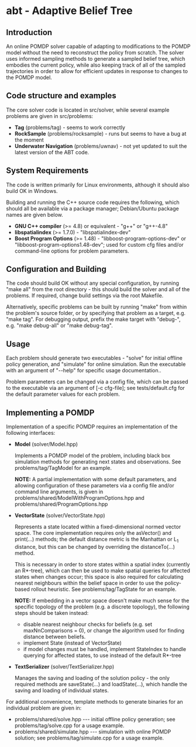 abt - Adaptive Belief Tree
==========================

Introduction
------------
An online POMDP solver capable of adapting to modifications to the POMDP model
without the need to reconstruct the policy from scratch. The solver uses
informed sampling methods to generate a sampled belief tree, which embodies the
current policy, while also keeping track of all of the sampled trajectories
in order to allow for efficient updates in response to changes to the
POMDP model.

Code structure and examples
---------------------------
The core solver code is located in src/solver, while several example problems
are given in src/problems:
- **Tag** (problems/tag) - seems to work correctly
- **RockSample** (problems/rocksample) - runs but seems to have a bug at the moment
- **Underwater Navigation** (problems/uwnav) - not yet updated to suit the latest
    version of the ABT code.

System Requirements
-------------------
The code is written primarily for Linux environments, although it should also
build OK in Windows.

Building and running the C++ source code requires the following, which should
all be available via a package manager; Debian/Ubuntu package names are given
below.
- **GNU C++ compiler** (>= 4.8) or equivalent - "g++" or "g++-4.8"
- **libspatialindex** (>= 1.7.0) - "libspatialindex-dev"
- **Boost Program Options** (>= 1.48) - "libboost-program-options-dev" or
    "libboost-program-options1.48-dev"; used for custom cfg files and/or
    command-line options for problem parameters.

Configuration and Building
--------------------------
The code should build OK without any special configuration, by running "make all"
from the root directory - this should build the solver and all of the problems.
If required, change build settings via the root Makefile.

Alternatively, specific problems can be built by running "make" from within the
problem's source folder, or by specifying that problem as a target, e.g.
"make tag". For debugging output, prefix the make target with "debug-", e.g.
"make debug-all" or "make debug-tag".

Usage
-----
Each problem should generate two executables - "solve" for initial offline
policy generation, and "simulate" for online simulation. Run the executable
with an argument of "--help" for specific usage documentation..

Problem parameters can be changed via a config file, which can be passed to the
executable via an argument of [-c cfg-file]; see tests/default.cfg for the
default parameter values for each problem.

Implementing a POMDP
--------------------
Implementation of a specific POMDP requires an implementation of the following
interfaces:

- **Model** (solver/Model.hpp)

    Implements a POMDP model of the problem, including black box simulation
    methods for generating next states and observations. See
    problems/tag/TagModel for an example.

    **NOTE:**
    A partial implementation with some default parameters, and allowing
    configuration of these parameters via a config file and/or command line
    arguments, is given in
    problems/shared/ModelWithProgramOptions.hpp and
    problems/shared/ProgramOptions.hpp

- **VectorState** (solver/VectorState.hpp)

    Represents a state located within a fixed-dimensional normed vector space.
    The core implementation requires only the asVector() and print(...)
    methods; the default distance metric is the Manhattan or L<sub>1</sub>
    distance, but this can be changed by overriding the distanceTo(...) method.

    This is necessary in order to store states within a spatial index
    (currently an R*-tree), which can then be used to make spatial queries for
    affected states when changes occur; this space is also required for
    calculating nearest neighbours within the belief space in order to use the
    policy-based rollout heuristic. See problems/tag/TagState for an example.

    **NOTE:**
    If embedding in a vector space doesn't make much sense for the specific
    topology of the problem (e.g. a discrete topology), the following steps
    should be taken instead:
    - disable nearest neighbour checks for beliefs (e.g. set maxNnComparisons = 0),
    or change the algorithm used for finding distance between beliefs. 
    - implement State (instead of VectorState)
    - if model changes must be handled, implement StateIndex to handle querying
    for affected states, to use instead of the default R*-tree

- **TextSerializer** (solver/TextSerializer.hpp)

    Manages the saving and loading of the solution policy - the only required
    methods are saveState(...) and loadState(...), which handle the saving
    and loading of individual states.

For additional convenience, template methods to generate binaries for an
individual problem are given in:
- problems/shared/solve.hpp --- initial offline policy generation;
    see problems/tag/solve.cpp for a usage example.
- problems/shared/simulate.hpp --- simulation with online POMDP solution;
    see problems/tag/simulate.cpp for a usage example.
